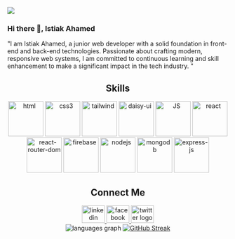 ![](https://i.ibb.co.com/9ZG5pnK/Purple-Abstract-Graphic-Design-Linked-In-Article-Cover-Image.png)

### Hi there 👋, Istiak Ahamed

"I am Istiak Ahamed, a junior web developer with a solid foundation in front-end and back-end technologies. Passionate about crafting modern, responsive web systems, I am committed to continuous learning and skill enhancement to make a significant impact in the tech industry. "

<h2 align="center">Skills</h2>

<p align="center"> <img src="https://i.ibb.co.com/0h3f64T/html.png" alt="html" width="80" height="80"/> <img src="https://i.ibb.co.com/NSGQQ8G/css.png" alt="css3" width="80" height="80"/> <img src="https://i.ibb.co.com/MSmsBnJ/tailwind-css.png" alt="tailwind" width="80" height="80"/> <img src="https://i.ibb.co.com/G0QdsKm/daisy-ui.png" alt="daisy-ui" width="80" height="80"/> <img src="https://i.ibb.co.com/YZYHgfW/java-script.png" alt="JS" width="80" height="80"/> <img src="https://i.ibb.co.com/LngHzGG/react.png" alt="react" width="80" height="80"/> <img src="https://i.ibb.co.com/HzmVMM0/react-router-dom.png" alt="react-router-dom" width="80" height="80"/> <img src="https://i.ibb.co.com/7XDxD8w/firebase.png" alt="firebase" width="80" height="80"/> <img src="https://i.ibb.co.com/hWt5XR8/node-js.png" alt="nodejs" width="80" height="80"/> <img src="https://i.ibb.co.com/wJQqrgG/mongodb.png" alt="mongodb" width="80" height="80"/> <img src="https://i.ibb.co.com/KD8Yn8V/express-js.png" alt="express-js" width="80" height="80"/> </p>

<h2 align="center">Connect Me</h2>


<div align="center">
  <a href="https://www.linkedin.com/in/istiak-ahamed-0619at/" target="_blank">
    <img src="https://raw.githubusercontent.com/maurodesouza/profile-readme-generator/master/src/assets/icons/social/linkedin/default.svg" width="52" height="40" alt="linkedin logo"  />
  </a>
  <a href="https://www.facebook.com/istiak.ahamed.19/" target="_blank">
    <img src="https://raw.githubusercontent.com/maurodesouza/profile-readme-generator/master/src/assets/icons/social/facebook/default.svg" width="52" height="40" alt="facebook logo"  />
  </a>
  <a href="https://x.com/ISTIAKA13842838" target="_blank">
    <img src="https://raw.githubusercontent.com/maurodesouza/profile-readme-generator/master/src/assets/icons/social/twitter/default.svg" width="52" height="40" alt="twitter logo"  />
  </a>
</div>

<div align="center">
  <img src="https://github-readme-stats.vercel.app/api/top-langs?username=istiak19&locale=en&hide_title=false&layout=compact&card_width=520&langs_count=5&theme=dracula&hide_border=false&order=2" alt="languages graph"  />
<a href="https://git.io/streak-stats"><img src="https://streak-stats.demolab.com?user=istiak19&theme=dark" alt="GitHub Streak" /></a>
</div>
